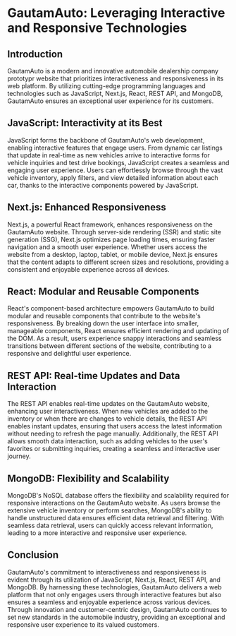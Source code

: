# GautamAuto: Leveraging Interactive and Responsive Technologies

## Introduction

GautamAuto is a modern and innovative automobile dealership company prototypr website that prioritizes interactiveness and responsiveness in its web platform. By utilizing cutting-edge programming languages and technologies such as JavaScript, Next.js, React, REST API, and MongoDB, GautamAuto ensures an exceptional user experience for its customers.

## JavaScript: Interactivity at its Best

JavaScript forms the backbone of GautamAuto's web development, enabling interactive features that engage users. From dynamic car listings that update in real-time as new vehicles arrive to interactive forms for vehicle inquiries and test drive bookings, JavaScript creates a seamless and engaging user experience. Users can effortlessly browse through the vast vehicle inventory, apply filters, and view detailed information about each car, thanks to the interactive components powered by JavaScript.

## Next.js: Enhanced Responsiveness

Next.js, a powerful React framework, enhances responsiveness on the GautamAuto website. Through server-side rendering (SSR) and static site generation (SSG), Next.js optimizes page loading times, ensuring faster navigation and a smooth user experience. Whether users access the website from a desktop, laptop, tablet, or mobile device, Next.js ensures that the content adapts to different screen sizes and resolutions, providing a consistent and enjoyable experience across all devices.

## React: Modular and Reusable Components

React's component-based architecture empowers GautamAuto to build modular and reusable components that contribute to the website's responsiveness. By breaking down the user interface into smaller, manageable components, React ensures efficient rendering and updating of the DOM. As a result, users experience snappy interactions and seamless transitions between different sections of the website, contributing to a responsive and delightful user experience.

## REST API: Real-time Updates and Data Interaction

The REST API enables real-time updates on the GautamAuto website, enhancing user interactiveness. When new vehicles are added to the inventory or when there are changes to vehicle details, the REST API enables instant updates, ensuring that users access the latest information without needing to refresh the page manually. Additionally, the REST API allows smooth data interaction, such as adding vehicles to the user's favorites or submitting inquiries, creating a seamless and interactive user journey.

## MongoDB: Flexibility and Scalability

MongoDB's NoSQL database offers the flexibility and scalability required for responsive interactions on the GautamAuto website. As users browse the extensive vehicle inventory or perform searches, MongoDB's ability to handle unstructured data ensures efficient data retrieval and filtering. With seamless data retrieval, users can quickly access relevant information, leading to a more interactive and responsive user experience.

## Conclusion

GautamAuto's commitment to interactiveness and responsiveness is evident through its utilization of JavaScript, Next.js, React, REST API, and MongoDB. By harnessing these technologies, GautamAuto delivers a web platform that not only engages users through interactive features but also ensures a seamless and enjoyable experience across various devices. Through innovation and customer-centric design, GautamAuto continues to set new standards in the automobile industry, providing an exceptional and responsive user experience to its valued customers.
